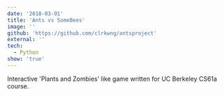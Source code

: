 ```yaml
---
date: '2018-03-01'
title: 'Ants vs SomeBees'
image: ''
github: 'https://github.com/clrkwng/antsproject'
external: ''
tech:
  - Python
show: 'true'
---
```


Interactive 'Plants and Zombies' like game written for UC Berkeley CS61a course.
